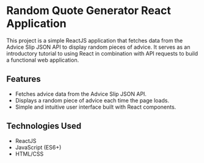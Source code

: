 # Random Quote Generator React Application

This project is a simple ReactJS application that fetches data from the Advice Slip JSON API to display random pieces of advice. It serves as an introductory tutorial to using React in combination with API requests to build a functional web application.

## Features

- Fetches advice data from the Advice Slip JSON API.
- Displays a random piece of advice each time the page loads.
- Simple and intuitive user interface built with React components.

## Technologies Used

- ReactJS
- JavaScript (ES6+)
- HTML/CSS
